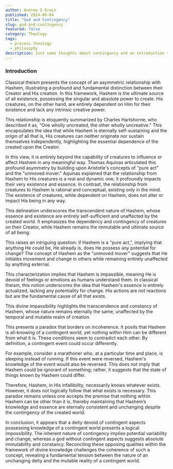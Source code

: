 ```yaml
---
author: Andrew S Erwin
published: 2024-06-04
title: "God and Contingency"
slug: god-and-contingency
featured: false
category: Theology
tags:
  - process theology
  - philosophy
description: Just some thoughts about contingency and an introduction to process theology
---
```


### Introduction

Classical theism presents the concept of an asymmetric relationship with
Hashem, illustrating a profound and fundamental distinction between their
Creator and His creation. In this framework, Hashem is the ultimate source of
all existence, possessing the singular and absolute power to create. His
creatures, on the other hand, are entirely dependent on Him for their
existence and lack any intrinsic creative power.

This relationship is eloquently summarized by Charles Hartshorne, who
described it as, "One wholly uncreated, the other wholly uncreative."
This encapsulates the idea that while Hashem is eternally self-sustaining
and the origin of all that is, His creatures can neither originate nor sustain
themselves independently, highlighting the essential dependence of the created
upon the Creator.

In this view, it is entirely beyond the capability of creatures to influence
or affect Hashem in any meaningful way. Thomas Aquinas articulated this
profound asymmetry by building upon Aristotle's concepts of "pure act" and the
"unmoved mover." Aquinas explained that the relationship from Hashem to His
creatures is a real and dynamic one; it profoundly impacts their very
existence and essence. In contrast, the relationship from creatures to Hashem
is rational and conceptual, existing only in the mind. The existence of
creatures, while dependent on Hashem, does not alter or impact His being in
any way.

This delineation underscores the transcendent nature of Hashem, whose essence
and existence are entirely self-sufficient and unaffected by the created world.
It emphasizes the dependency and contingency of creatures on their Creator,
while Hashem remains the immutable and ultimate source of all being.

This raises an intriguing question: if Hashem is a "pure act,", implying that
anything He could be, He already is, does He possess any potential for change?
The concept of Hashem as the "unmoved mover" suggests that He initiates
movement and change in others while remaining entirely unaffected by anything
external.

This characterization implies that Hashem is impassible, meaning He is devoid
of feelings or emotions as humans understand them. In classical theism, this
notion underscores the idea that Hashem's essence is entirely actualized,
lacking any potentiality for change. His actions are not reactions but are the
fundamental cause of all that exists.

This divine impassibility highlights the transcendence and constancy of
Hashem, whose nature remains eternally the same, unaffected by the temporal
and mutable realm of creation.

This presents a paradox that borders on incoherence. It posits that Hashem is
all-knowing of a contingent world, yet nothing within Him can be different
from what it is. These conditions seem to contradict each other. By
definition, a contingent event could occur differently.

For example, consider a marathoner who, at a particular time and place, is
sleeping instead of running. If this event were reversed, Hashem's knowledge
of the event would also be reversed. This does not imply that Hashem could be
ignorant of something; rather, it suggests that the state of things known by
Hashem could differ.

Therefore, Hashem, in His infallibility, necessarily knows whatever exists.
However, it does not logically follow that what exists is necessary. This
paradox remains unless one accepts the premise that nothing within Hashem can
be other than it is, thereby maintaining that Hashem’s knowledge and essence
are eternally consistent and unchanging despite the contingency of the created
world.

In conclusion, it appears that a deity devoid of contingent aspects possessing
knowledge of a contingent world presents a logical impossibility. The inherent
nature of contingency implies potential variability and change, whereas a god
without contingent aspects suggests absolute immutability and constancy.
Reconciling these opposing qualities within the framework of divine knowledge
challenges the coherence of such a concept, revealing a fundamental tension
between the nature of an unchanging deity and the mutable reality of a
contingent world.

